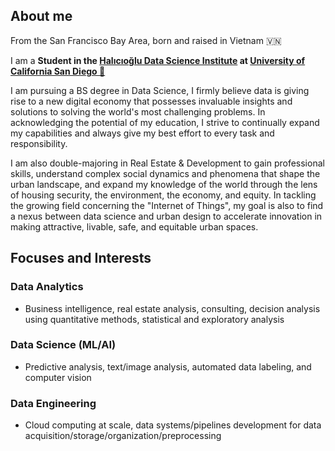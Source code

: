 ---
---
## About me

From the San Francisco Bay Area, born and raised in Vietnam 🇻🇳

I am a **Student in the [Halıcıoğlu Data Science Institute](https://datascience.ucsd.edu) at [University of California San Diego 🔱](https://www.ucsd.edu)**

I am pursuing a BS degree in Data Science, I firmly believe data is giving rise to a new digital economy that possesses invaluable insights and solutions to solving the world's most challenging problems. In acknowledging the potential of my education, I strive to continually expand my capabilities and always give my best effort to every task and responsibility.

I am also double-majoring in Real Estate & Development to gain professional skills, understand complex social dynamics and phenomena that shape the urban landscape, and expand my knowledge of the world through the lens of housing security, the environment, the economy, and equity. In tackling the growing field concerning the "Internet of Things", my goal is also to find a nexus between data science and urban design to accelerate innovation in making attractive, livable, safe, and equitable urban spaces.


## Focuses and Interests

### Data Analytics
- Business intelligence, real estate analysis, consulting, decision analysis using quantitative methods, statistical and exploratory analysis

### Data Science (ML/AI)
- Predictive analysis, text/image analysis, automated data labeling, and computer vision

### Data Engineering
- Cloud computing at scale, data systems/pipelines development for data acquisition/storage/organization/preprocessing
